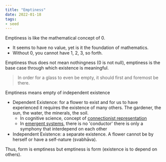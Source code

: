 ```yaml
---
title: "Emptiness"
date: 2022-01-18
tags:
- seed
---
```


Emptiness is like the mathematical concept of 0.
- It seems to have no value, yet is it the foundation of mathematics.
- Without 0, you cannot have 1, 2, 3, so forth.

Emptiness thus does not mean nothingness (0 is not null), emptiness is the base case through which existence is meaningful.

> In order for a glass to even be empty, it should first and foremost be there.

Emptiness means empty of independent existence
- Dependent Existence: for a flower to exist and for us to have experienced it requires the existence of many others. The gardener, the sun, the water, the minerals, the soil.
	- In cognitive science, concept of [connectionist representation](thoughts/representation.md)
	- In [emergent systems](thoughts/emergent%20behaviour.md), there is no 'conductor' there is only a symphony that interdepend on each other
- Independent Existence: a separate existence. A flower cannot be by herself or have a self-nature (svabhāva).

Thus, form is emptiness but emptiness is form (existence is to depend on others).